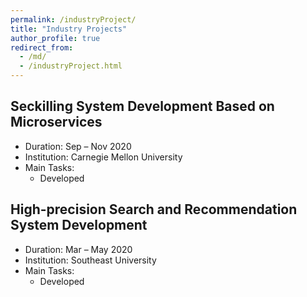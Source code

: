 ```yaml
---
permalink: /industryProject/
title: "Industry Projects"
author_profile: true
redirect_from: 
  - /md/
  - /industryProject.html
---
```


## Seckilling System Development Based on Microservices
* Duration: Sep – Nov 2020
* Institution: Carnegie Mellon University
* Main Tasks:
  * Developed 


## High-precision Search and Recommendation System Development
* Duration: Mar – May 2020
* Institution: Southeast University
* Main Tasks:
  * Developed 
